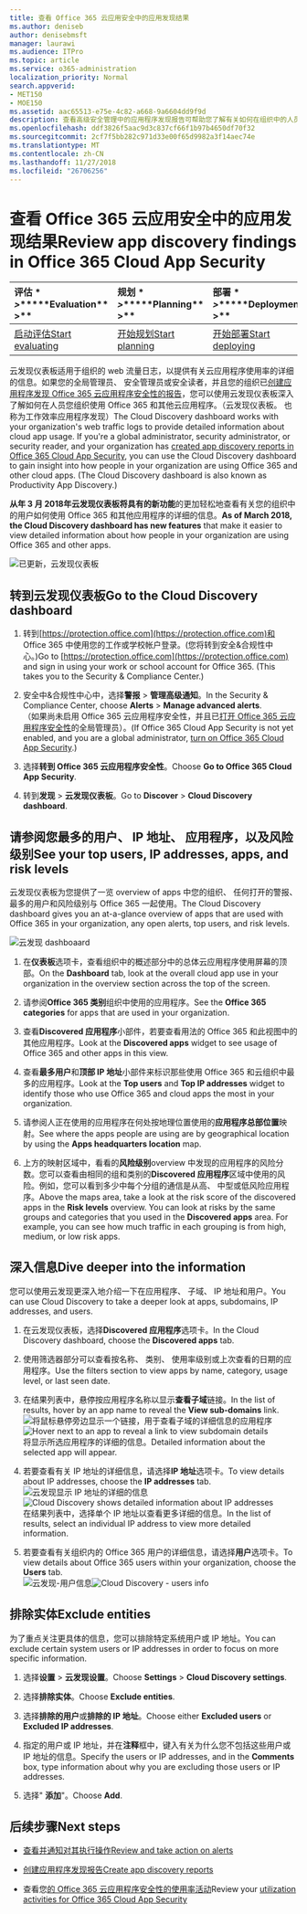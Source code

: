 ```yaml
---
title: 查看 Office 365 云应用安全中的应用发现结果
ms.author: deniseb
author: denisebmsft
manager: laurawi
ms.audience: ITPro
ms.topic: article
ms.service: o365-administration
localization_priority: Normal
search.appverid:
- MET150
- MOE150
ms.assetid: aac65513-e75e-4c82-a668-9a6604dd9f9d
description: 查看高级安全管理中的应用程序发现报告可帮助您了解有关如何在组织中的人员使用云应用程序的详细信息。您已创建应用程序发现报告使用从防火墙和代理日志文件后，查看应用程序发现仪表板中的结果。
ms.openlocfilehash: ddf3826f5aac9d3c837cf66f1b97b4650df70f32
ms.sourcegitcommit: 2cf7f5bb282c971d33e00f65d9982a3f14aec74e
ms.translationtype: MT
ms.contentlocale: zh-CN
ms.lasthandoff: 11/27/2018
ms.locfileid: "26706256"
---
```

# <a name="review-app-discovery-findings-in-office-365-cloud-app-security"></a><span data-ttu-id="38ed8-104">查看 Office 365 云应用安全中的应用发现结果</span><span class="sxs-lookup"><span data-stu-id="38ed8-104">Review app discovery findings in Office 365 Cloud App Security</span></span>
  
|<span data-ttu-id="38ed8-105">评估 \* *\>*\*</span><span class="sxs-lookup"><span data-stu-id="38ed8-105">\*\*\*\*Evaluation\*\* \>\*\*</span></span>|<span data-ttu-id="38ed8-106">规划 \* *\>*\*</span><span class="sxs-lookup"><span data-stu-id="38ed8-106">\*\*\*\*Planning\*\* \>\*\*</span></span>|<span data-ttu-id="38ed8-107">部署 \* *\>*\*</span><span class="sxs-lookup"><span data-stu-id="38ed8-107">\*\*\*\*Deployment\*\* \>\*\*</span></span>|<span data-ttu-id="38ed8-108">使用率 \*\*\*</span><span class="sxs-lookup"><span data-stu-id="38ed8-108">\*\*\*\*Utilization\*\*\*\*</span></span>|
|:-----|:-----|:-----|:-----|
|[<span data-ttu-id="38ed8-109">启动评估</span><span class="sxs-lookup"><span data-stu-id="38ed8-109">Start evaluating</span></span>](office-365-cas-overview.md) <br/> |[<span data-ttu-id="38ed8-110">开始规划</span><span class="sxs-lookup"><span data-stu-id="38ed8-110">Start planning</span></span>](get-ready-for-office-365-cas.md) <br/> |[<span data-ttu-id="38ed8-111">开始部署</span><span class="sxs-lookup"><span data-stu-id="38ed8-111">Start deploying</span></span>](turn-on-office-365-cas.md) <br/> |<span data-ttu-id="38ed8-112">在这里 ！</span><span class="sxs-lookup"><span data-stu-id="38ed8-112">You are here!</span></span>  <br/> [<span data-ttu-id="38ed8-113">后续步骤</span><span class="sxs-lookup"><span data-stu-id="38ed8-113">Next steps</span></span>](#next-steps) <br/> |
   
<span data-ttu-id="38ed8-p102">云发现仪表板适用于组织的 web 流量日志，以提供有关云应用程序使用率的详细的信息。如果您的全局管理员、 安全管理员或安全读者，并且您的组织已[创建应用程序发现 Office 365 云应用程序安全性的报告](create-app-discovery-reports-in-ocas.md)，您可以使用云发现仪表板深入了解如何在人员您组织使用 Office 365 和其他云应用程序。（云发现仪表板。 也称为工作效率应用程序发现）</span><span class="sxs-lookup"><span data-stu-id="38ed8-p102">The Cloud Discovery dashboard works with your organization's web traffic logs to provide detailed information about cloud app usage. If you're a global administrator, security administrator, or security reader, and your organization has [created app discovery reports in Office 365 Cloud App Security](create-app-discovery-reports-in-ocas.md), you can use the Cloud Discovery dashboard to gain insight into how people in your organization are using Office 365 and other cloud apps. (The Cloud Discovery dashboard is also known as Productivity App Discovery.)</span></span>
  
 <span data-ttu-id="38ed8-117">**从年 3 月 2018年云发现仪表板将具有的新功能**的更加轻松地查看有关您的组织中的用户如何使用 Office 365 和其他应用程序的详细的信息。</span><span class="sxs-lookup"><span data-stu-id="38ed8-117">**As of March 2018, the Cloud Discovery dashboard has new features** that make it easier to view detailed information about how people in your organization are using Office 365 and other apps.</span></span> 
  
![已更新，云发现仪表板](media/12712681-c0b3-4cb3-b7fd-2cf2ad4e825f.png)
     
## <a name="go-to-the-cloud-discovery-dashboard"></a><span data-ttu-id="38ed8-119">转到云发现仪表板</span><span class="sxs-lookup"><span data-stu-id="38ed8-119">Go to the Cloud Discovery dashboard</span></span>

1. <span data-ttu-id="38ed8-p103">转到[https://protection.office.com](https://protection.office.com)和 Office 365 中使用您的工作或学校帐户登录。(您将转到安全&amp;合规性中心。)</span><span class="sxs-lookup"><span data-stu-id="38ed8-p103">Go to [https://protection.office.com](https://protection.office.com) and sign in using your work or school account for Office 365. (This takes you to the Security &amp; Compliance Center.)</span></span> 
    
2. <span data-ttu-id="38ed8-122">安全中&amp;合规性中心中，选择**警报** \> **管理高级通知**。</span><span class="sxs-lookup"><span data-stu-id="38ed8-122">In the Security &amp; Compliance Center, choose **Alerts** \> **Manage advanced alerts**.</span></span><br/><span data-ttu-id="38ed8-123">（如果尚未启用 Office 365 云应用程序安全性，并且已[打开 Office 365 云应用程序安全性](turn-on-office-365-cas.md)的全局管理员）。</span><span class="sxs-lookup"><span data-stu-id="38ed8-123">(If Office 365 Cloud App Security is not yet enabled, and you are a global administrator, [turn on Office 365 Cloud App Security](turn-on-office-365-cas.md).)</span></span>
    
3. <span data-ttu-id="38ed8-124">选择**转到 Office 365 云应用程序安全性**。</span><span class="sxs-lookup"><span data-stu-id="38ed8-124">Choose **Go to Office 365 Cloud App Security**.</span></span>
    
4. <span data-ttu-id="38ed8-125">转到**发现** \> **云发现仪表板**。</span><span class="sxs-lookup"><span data-stu-id="38ed8-125">Go to **Discover** \> **Cloud Discovery dashboard**.</span></span>
    
## <a name="see-your-top-users-ip-addresses-apps-and-risk-levels"></a><span data-ttu-id="38ed8-126">请参阅您最多的用户、 IP 地址、 应用程序，以及风险级别</span><span class="sxs-lookup"><span data-stu-id="38ed8-126">See your top users, IP addresses, apps, and risk levels</span></span>

<span data-ttu-id="38ed8-127">云发现仪表板为您提供了一览 overview of apps 中您的组织、 任何打开的警报、 最多的用户和风险级别与 Office 365 一起使用。</span><span class="sxs-lookup"><span data-stu-id="38ed8-127">The Cloud Discovery dashboard gives you an at-a-glance overview of apps that are used with Office 365 in your organization, any open alerts, top users, and risk levels.</span></span>
  
![云发现 dashboaard](media/06696946-fbdf-4781-b5b8-2ac074fcb2a1.png)
  
1. <span data-ttu-id="38ed8-129">在**仪表板**选项卡，查看组织中的概述部分中的总体云应用程序使用屏幕的顶部。</span><span class="sxs-lookup"><span data-stu-id="38ed8-129">On the **Dashboard** tab, look at the overall cloud app use in your organization in the overview section across the top of the screen.</span></span> 
    
2. <span data-ttu-id="38ed8-130">请参阅**Office 365 类别**组织中使用的应用程序。</span><span class="sxs-lookup"><span data-stu-id="38ed8-130">See the **Office 365 categories** for apps that are used in your organization.</span></span> 
    
3. <span data-ttu-id="38ed8-131">查看**Discovered 应用程序**小部件，若要查看用法的 Office 365 和此视图中的其他应用程序。</span><span class="sxs-lookup"><span data-stu-id="38ed8-131">Look at the **Discovered apps** widget to see usage of Office 365 and other apps in this view.</span></span> 
    
4. <span data-ttu-id="38ed8-132">查看**最多用户**和**顶部 IP 地址**小部件来标识那些使用 Office 365 和云组织中最多的应用程序。</span><span class="sxs-lookup"><span data-stu-id="38ed8-132">Look at the **Top users** and **Top IP addresses** widget to identify those who use Office 365 and cloud apps the most in your organization.</span></span> 
    
5. <span data-ttu-id="38ed8-133">请参阅人正在使用的应用程序在何处按地理位置使用的**应用程序总部位置**映射。</span><span class="sxs-lookup"><span data-stu-id="38ed8-133">See where the apps people are using are by geographical location by using the **Apps headquarters location** map.</span></span> 
    
6. <span data-ttu-id="38ed8-p104">上方的映射区域中，看看的**风险级别**overview 中发现的应用程序的风险分数。您可以查看由相同的组和类别的**Discovered 应用程序**区域中使用的风险。例如，您可以看到多少中每个分组的通信是从高、 中型或低风险应用程序。</span><span class="sxs-lookup"><span data-stu-id="38ed8-p104">Above the maps area, take a look at the risk score of the discovered apps in the **Risk levels** overview. You can look at risks by the same groups and categories that you used in the **Discovered apps** area. For example, you can see how much traffic in each grouping is from high, medium, or low risk apps.</span></span> 
    
## <a name="dive-deeper-into-the-information"></a><span data-ttu-id="38ed8-137">深入信息</span><span class="sxs-lookup"><span data-stu-id="38ed8-137">Dive deeper into the information</span></span>

<span data-ttu-id="38ed8-138">您可以使用云发现更深入地介绍一下在应用程序、 子域、 IP 地址和用户。</span><span class="sxs-lookup"><span data-stu-id="38ed8-138">You can use Cloud Discovery to take a deeper look at apps, subdomains, IP addresses, and users.</span></span>
  
1. <span data-ttu-id="38ed8-139">在云发现仪表板，选择**Discovered 应用程序**选项卡。</span><span class="sxs-lookup"><span data-stu-id="38ed8-139">In the Cloud Discovery dashboard, choose the **Discovered apps** tab.</span></span> 
    
2. <span data-ttu-id="38ed8-140">使用筛选器部分可以查看按名称、 类别、 使用率级别或上次查看的日期的应用程序。</span><span class="sxs-lookup"><span data-stu-id="38ed8-140">Use the filters section to view apps by name, category, usage level, or last seen date.</span></span>
    
3. <span data-ttu-id="38ed8-141">在结果列表中，悬停按应用程序名称以显示**查看子域**链接。</span><span class="sxs-lookup"><span data-stu-id="38ed8-141">In the list of results, hover by an app name to reveal the **View sub-domains** link.</span></span><br/> <span data-ttu-id="38ed8-142">![将鼠标悬停旁边显示一个链接，用于查看子域的详细信息的应用程序](media/4a212215-8a2c-46fd-9ef9-89e4064658a6.png)</span><span class="sxs-lookup"><span data-stu-id="38ed8-142">![Hover next to an app to reveal a link to view subdomain details](media/4a212215-8a2c-46fd-9ef9-89e4064658a6.png)</span></span><br/><span data-ttu-id="38ed8-143">将显示所选应用程序的详细的信息。</span><span class="sxs-lookup"><span data-stu-id="38ed8-143">Detailed information about the selected app will appear.</span></span>
    
4. <span data-ttu-id="38ed8-144">若要查看有关 IP 地址的详细信息，请选择**IP 地址**选项卡。</span><span class="sxs-lookup"><span data-stu-id="38ed8-144">To view details about IP addresses, choose the **IP addresses** tab.</span></span><br/><span data-ttu-id="38ed8-145">![云发现显示 IP 地址的详细的信息](media/0c742bf6-da9e-4d22-8656-a27a5007d5d5.png)</span><span class="sxs-lookup"><span data-stu-id="38ed8-145">![Cloud Discovery shows detailed information about IP addresses](media/0c742bf6-da9e-4d22-8656-a27a5007d5d5.png)</span></span><br/><span data-ttu-id="38ed8-146">在结果列表中，选择单个 IP 地址以查看更多详细的信息。</span><span class="sxs-lookup"><span data-stu-id="38ed8-146">In the list of results, select an individual IP address to view more detailed information.</span></span>
    
5. <span data-ttu-id="38ed8-147">若要查看有关组织内的 Office 365 用户的详细信息，请选择**用户**选项卡。</span><span class="sxs-lookup"><span data-stu-id="38ed8-147">To view details about Office 365 users within your organization, choose the **Users** tab.</span></span><br/><span data-ttu-id="38ed8-148">![云发现-用户信息](media/2d9c2d85-01e6-4057-8020-d9a68f26bbac.png)</span><span class="sxs-lookup"><span data-stu-id="38ed8-148">![Cloud Discovery - users info](media/2d9c2d85-01e6-4057-8020-d9a68f26bbac.png)</span></span>
  
## <a name="exclude-entities"></a><span data-ttu-id="38ed8-149">排除实体</span><span class="sxs-lookup"><span data-stu-id="38ed8-149">Exclude entities</span></span>

<span data-ttu-id="38ed8-150">为了重点关注更具体的信息，您可以排除特定系统用户或 IP 地址。</span><span class="sxs-lookup"><span data-stu-id="38ed8-150">You can exclude certain system users or IP addresses in order to focus on more specific information.</span></span>
  
1. <span data-ttu-id="38ed8-151">选择**设置** \> **云发现设置**。</span><span class="sxs-lookup"><span data-stu-id="38ed8-151">Choose **Settings** \> **Cloud Discovery settings**.</span></span>
    
2. <span data-ttu-id="38ed8-152">选择**排除实体**。</span><span class="sxs-lookup"><span data-stu-id="38ed8-152">Choose **Exclude entities**.</span></span>
    
3. <span data-ttu-id="38ed8-153">选择**排除的用户**或**排除的 IP 地址**。</span><span class="sxs-lookup"><span data-stu-id="38ed8-153">Choose either **Excluded users** or **Excluded IP addresses**.</span></span>
    
4. <span data-ttu-id="38ed8-154">指定的用户或 IP 地址，并在**注释**框中，键入有关为什么您不包括这些用户或 IP 地址的信息。</span><span class="sxs-lookup"><span data-stu-id="38ed8-154">Specify the users or IP addresses, and in the **Comments** box, type information about why you are excluding those users or IP addresses.</span></span> 
    
5. <span data-ttu-id="38ed8-155">选择" **添加**"。</span><span class="sxs-lookup"><span data-stu-id="38ed8-155">Choose **Add**.</span></span>
    
## <a name="next-steps"></a><span data-ttu-id="38ed8-156">后续步骤</span><span class="sxs-lookup"><span data-stu-id="38ed8-156">Next steps</span></span>

- [<span data-ttu-id="38ed8-157">查看并通知对其执行操作</span><span class="sxs-lookup"><span data-stu-id="38ed8-157">Review and take action on alerts</span></span>](review-office-365-cas-alerts.md)
    
- [<span data-ttu-id="38ed8-158">创建应用程序发现报告</span><span class="sxs-lookup"><span data-stu-id="38ed8-158">Create app discovery reports</span></span>](create-app-discovery-reports-in-ocas.md)
    
- <span data-ttu-id="38ed8-159">查看您[的 Office 365 云应用程序安全性的使用率活动](utilization-activities-for-ocas.md)</span><span class="sxs-lookup"><span data-stu-id="38ed8-159">Review your [utilization activities for Office 365 Cloud App Security](utilization-activities-for-ocas.md)</span></span>
    

